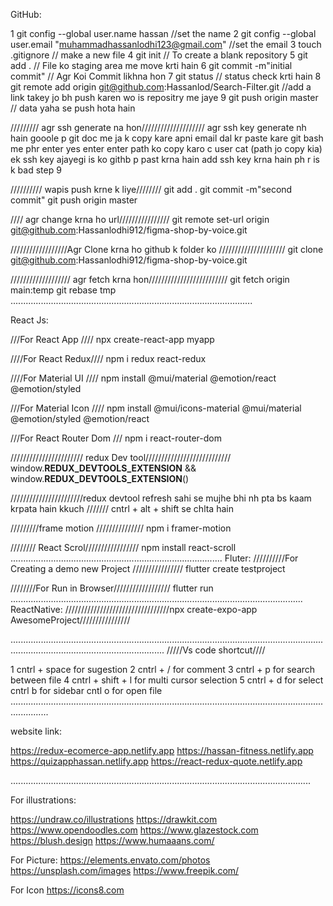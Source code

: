 GitHub:

1 git config --global user.name hassan				    //set the name 
2 git config --global user.email "muhammadhassanlodhi123@gmail.com" //set the email
3 touch .gitignore 						    // make a new file
4 git init						            // To create a blank repository 
5 git add . 							    // File ko staging area me move krti hain
6 git commit -m"initial commit"					    // Agr Koi Commit likhna hon
7 git status							    // status check krti hain
8 git remote add origin git@github.com:Hassanlod/Search-Filter.git  //add a link takey jo bh push karen wo is repositry me jaye
9 git push origin master					    // data yaha se push hota hain
 
///////// agr ssh generate na hon////////////////////
agr ssh key generate nh hain gooole p git doc me ja k copy kare apni email dal kr   paste kare git bash me phr enter  yes enter enter
path ko copy karo c user
 cat (path jo copy kia)
ek ssh key ajayegi is ko githb p past krna hain add ssh key krna hain  ph r is k bad step 9


 ////////// wapis push krne k liye////////
git add .
git commit -m"second commit"
git push origin master

//// agr change krna ho url////////////////
git remote set-url origin git@github.com:Hassanlodhi912/figma-shop-by-voice.git

//////////////////Agr Clone krna ho github k folder ko /////////////////////
git clone git@github.com:Hassanlodhi912/figma-shop-by-voice.git

/////////////////// agr fetch krna hon/////////////////////////
git fetch origin main:temp
git rebase tmp
................................................................................................

React Js:

///For React App ////
npx create-react-app myapp 

////For React Redux////
npm i redux react-redux 

////For Material UI ////
npm install @mui/material @emotion/react @emotion/styled

///For Material Icon ////
npm install @mui/icons-material @mui/material @emotion/styled @emotion/react

///For React Router Dom ///
npm i react-router-dom

/////////////////////// redux Dev tool///////////////////////////
window.__REDUX_DEVTOOLS_EXTENSION__ && window.__REDUX_DEVTOOLS_EXTENSION__()

///////////////////////redux devtool refresh sahi se mujhe bhi nh pta bs kaam krpata hain kkuch ///////
cntrl + alt + shift  se  chlta hain 

/////////frame motion ///////////////
npm i framer-motion

//////// React Scrol/////////////////
npm install react-scroll
....................................................................................
Fluter:
//////////For  Creating a demo new Project ////////////////
flutter create testproject

////////For Run in Browser//////////////////
flutter run
....................................................................................................................
ReactNative:
/////////////////////////////////npx create-expo-app AwesomeProject////////////////

.........................................................................................................................................................................................
/////Vs code shortcut////

1  cntrl + space 	 for sugestion
2 cntrl + / 		 for comment 
3 cntrl + p   		 for search between file
4 cntrl + shift + l	 for multi cursor selection
5 cntrl + d              for select
cntrl b			 for sidebar
cntl  o 		 for open file
...........................................................................................................................................

website link:

https://redux-ecomerce-app.netlify.app 
https://hassan-fitness.netlify.app
https://quizapphassan.netlify.app
https://react-redux-quote.netlify.app

.......................................................................................................................

For illustrations:

https://undraw.co/illustrations
https://drawkit.com
https://www.opendoodles.com
https://www.glazestock.com
https://blush.design
https://www.humaaans.com/


For Picture:
https://elements.envato.com/photos
https://unsplash.com/images
https://www.freepik.com/
 
For Icon
https://icons8.com
